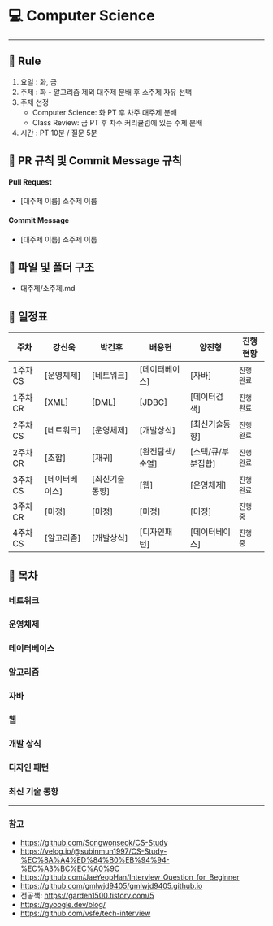 # :computer: Computer Science

------------------------------------------------------------------------

## :loudspeaker: Rule
1. 요일 : 화, 금
2. 주제 : 화 - 알고리즘 제외 대주제 분배 후 소주제 자유 선택
3. 주제 선정
   - Computer Science: 화 PT 후 차주 대주제 분배
   - Class Review: 금 PT 후 차주 커리큘럼에 있는 주제 분배
4. 시간 : PT 10분 / 질문 5분

## :loudspeaker: PR 규칙 및 Commit Message 규칙

#### Pull Request
- [대주제 이름] 소주제 이름

#### Commit Message
- [대주제 이름] 소주제 이름

## :loudspeaker: 파일 및 폴더 구조

- 대주제/소주제.md

## :loudspeaker: 일정표

| **주차** | **강신욱**  | **박건후** | **배용현**  | **양진형**     | **진행 현황** |
|--------|----------|---------|----------|-------------|-----------|
| 1주차 CS | [운영체제]   | [네트워크]  | [데이터베이스] | [자바]        | `진행 완료`   |
| 1주차 CR | [XML]    | [DML]   | [JDBC]   | [데이터검색]     | `진행 완료`   |
| 2주차 CS | [네트워크]   | [운영체제]  | [개발상식]   | [최신기술동향]    | `진행 완료`   |
| 2주차 CR | [조합]     | [재귀]    | [완전탐색/순열] | [스택/큐/부분집합] | `진행 완료`   |
| 3주차 CS | [데이터베이스] | [최신기술동향] | [웹]      | [운영체제]      | `진행 완료`   |
| 3주차 CR | [미정]     | [미정]    | [미정]     | [미정]        | `진행 중`    |
| 4주차 CS | [알고리즘]   | [개발상식]  | [디자인패턴]  | [데이터베이스]    | `진행 중`    |

## :loudspeaker: 목차

### 네트워크

### 운영체제

### 데이터베이스

### 알고리즘

### 자바

### 웹

### 개발 상식

### 디자인 패턴

### 최신 기술 동향

------------------------------------------------------------------------

### 참고
- https://github.com/Songwonseok/CS-Study
- https://velog.io/@subinmun1997/CS-Study-%EC%8A%A4%ED%84%B0%EB%94%94-%EC%A3%BC%EC%A0%9C
- https://github.com/JaeYeopHan/Interview_Question_for_Beginner
- https://github.com/gmlwjd9405/gmlwjd9405.github.io
- 전공책: https://garden1500.tistory.com/5
- https://gyoogle.dev/blog/
- https://github.com/vsfe/tech-interview